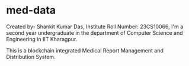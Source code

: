 # med-data
Created by-
Shankit Kumar Das,
Institute  Roll Number: 23CS10066,
I'm a second year undergraduate in the department of Computer Science and Engineering in IIT Kharagpur.

This is a blockchain integrated Medical Report Management and Distribution System.
